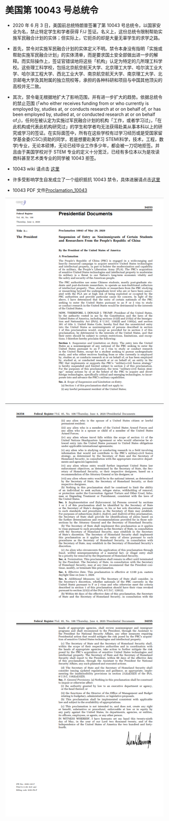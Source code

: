 # 美国第 10043 号总统令

- 2020 年 6 月 3 日，美国前总统特朗普签署了第 10043 号总统令，以国家安全为名，禁止特定学生和学者获得 F/J 签证。名义上，这份总统令限制帮助实施军民融合计划的实体；但实际上，它扼杀的却是大量无辜学生的求学之路。

- 首先，禁令对实施军民融合计划的实体定义不明。禁令本身没有指明「实施或帮助实施军民融合计划」的实体清单，而是要求国土安全部做出进一步的解释。而实际操作上，签证官错误地将这些「机构」认定为特定的几所理工科学校。这些理工科学校，包括北京航空航天大学、北京理工大学、哈尔滨工业大学、哈尔滨工程大学、西北工业大学、南京航空航天大学、南京理工大学、北京邮电大学及其附属的独立院校等，承担的各种科研和项目与中国其他顶尖的高校并无二致。

- 其次，禁令毫无根据地扩大了影响范围，并有进一步扩大的趋势。依据总统令的禁止范围 (「who either receives funding from or who currently is employed by, studies at, or conducts research at or on behalf of, or has been employed by, studied at, or conducted research at or on behalf of」)，任何在被认定为实施过军民融合计划的机构「工作，或者学习过」，「在此机构或代表此机构研究过」的学生和学者均无法获得赴美从事本科以上的研究或学习的签证。在实际面签中，所有在这些学校有过学习经历或是受国家留学基金委(CSC)资助的同学，若是想要赴美学习 STEM(科学，技术，工程，数学)专业，无论本硕博，无论已经毕业工作多少年，都会被一刀切地拒签。并且由于美国学校对于 STEM 专业的定义十分宽泛，已经有多位本以为是攻读商科甚至艺术类专业的同学被 10043 拒签。

- 10043 wiki 请点击 [这里](https://en.wikipedia.org/wiki/Proclamation_10043)
- 许多受影响学生自发成立了一个组织抵抗 10043 禁令，具体进展请点击[这里](https://www.10043.org/)
- 10043 PDF 文件[Proclamation_10043](Proclamation_10043.pdf)

![1](10043_Page1.png)![2](10043_Page2.png)![3](10043_Page3.png)
